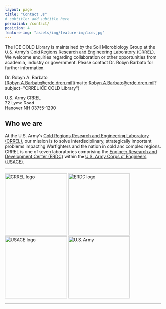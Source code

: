 ```yaml
---
layout: page
title: "Contact Us"
# subtitle: add subtitle here
permalink: /contact/
position: 4
feature-img: "assets/img/feature-img/ice.jpg"
---
```


The ICE COLD Library is maintained by the Soil Microbiology Group at the U.S. Army's [Cold Regions Research and Engineering Laboratory (CRREL)](https://www.erdc.usace.army.mil/Locations/CRREL/). We welcome enquiries regarding collaboration or other opportunities from academia, industry or government. Please contact Dr. Robyn Barbato for further information.

  Dr. Robyn A. Barbato  
  [Robyn.A.Barbato@erdc.dren.mil](mailto:Robyn.A.Barbato@erdc.dren.mil?subject="CRREL ICE COLD Library")

  U.S. Army CRREL  
  72 Lyme Road  
  Hanover NH 03755-1290

## Who we are

At the U.S. Army's [Cold Regions Research and Engineering Laboratory (CRREL)](https://www.erdc.usace.army.mil/Locations/CRREL/), our mission is to solve interdisciplinary, strategically important problems impacting Warfighters and the nation in cold and complex regions. CRREL is one of seven laboratories comprising the [Engineer Research and Development Center (ERDC)](https://www.erdc.usace.army.mil) within the [U.S. Army Corps of Engineers (USACE)](https://www.usace.army.mil).

---

<img src="{{ '/assets/img/logos/CRREL_dark_text.png' | relative_url }}" alt="CRREL logo" style="width: 200px;" />

<img src="{{ '/assets/img/logos/ERDC_dark_text.png' | relative_url }}" alt="ERDC logo" style="width: 200px;" />

<img src="{{ '/assets/img/logos/USACE_dark_text.png' | relative_url }}" alt="USACE logo" style="width: 200px;" />

<img src="{{ '/assets/img/logos/Army_dark_text.png' | relative_url }}" alt="U.S. Army" style="width: 200px;" />

---

